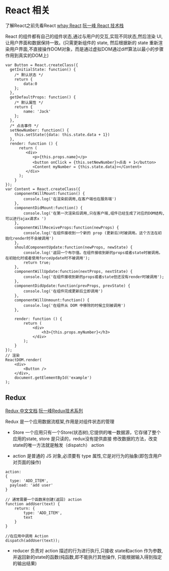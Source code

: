 # React 相关

了解React之前先看React [whay React](https://www.jianshu.com/p/ae482813b791) [阮一峰 React 技术栈](http://www.ruanyifeng.com/blog/2016/09/react-technology-stack.html)

React 的组件都有自己的组件状态,通过与用户的交互,实现不同状态,然后渲染 UI,让用户界面和数据保持一致。(只需更新组件的 state,
然后根据新的 state 重新渲染用户界面,不直接操作DOM对象，而是通过虚拟DOM通过diff算法以最小的步骤作用到真实的DOM上)

```
var Button = React.createClass({
  getInitialState: function() {
	/* 默认状态 */
	return {
		data:0
	};
  },
  getDefaultProps: function() {
	/* 默认属性 */
	return {
		name: 'Jack'
	};
  },
  /* 点击事件 */
  setNewNumber: function() {
	this.setState({data: this.state.data + 1})
  },
  render: function () {
	  return (
		 <div>
			<p>{this.props.name}</p>
			<button onClick = {this.setNewNumber}>点击 + 1</button>
			<Content myNumber = {this.state.data}></Content>
		 </div>
	  );
	}
});
var Content = React.createClass({
	componentWillMount:function() {
		console.log('在渲染前调用,在客户端也在服务端')
	},
	componentDidMount:function() {
		console.log('在第一次渲染后调用,只在客户端,组件已经生成了对应的DOM结构,可以进行ajax请求x ')
	},
	componentWillReceiveProps:function(newProps) {
		console.log('在组件接收到一个新的 prop (更新后)时被调用。这个方法在初始化render时不会被调用')
	},
	shouldComponentUpdate:function(newProps, newState) {
		console.log('返回一个布尔值。在组件接收到新的props或者state时被调用。在初始化时或者使用forceUpdate时不被调用');
		return true;
	},
	componentWillUpdate:function(nextProps, nextState) {
		console.log('在组件接收到新的props或者state但还没有render时被调用');
	},
	componentDidUpdate:function(prevProps, prevState) {
		console.log('在组件完成更新后立即调用')
	},
	componentWillUnmount:function() {
		console.log('在组件从 DOM 中移除的时候立刻被调用')
	},

	render: function () {
		return (
			<div>
				<h3>{this.props.myNumber}</h3>
			</div>
		);
	}
});
// 渲染
ReactDOM.render(
	<div>
		<Button />
	</div>,
	document.getElementById('example')
);

```

## Redux

[Redux 中文文档](http://www.redux.org.cn/) [阮一峰Redux技术系列](http://www.ruanyifeng.com/blog/2016/09/redux_tutorial_part_one_basic_usages.html)

Redux 是一个应用数据流框架,作用是对组件状态的管理

* Store
一个应用只有一个Store(状态树),它提供的唯一数据源，它存储了整个应用的state, store 是只读的，redux没有提供直接
修改数据的方法，改变state的唯一方法就是触发（dispatch） action 

* action
是普通的 JS 对象,必须要有 type 属性,它是对行为的抽象(即包含用户对页面的操作)
```
action: 
{
  type: 'ADD_ITEM',
  payload: 'add user'
}

// 通常需要一个函数来创建(返回) action
function addUser(text) {
	return: {
		type: 'ADD_ITEM',
		text
	}
}

//在应用中调用 Action
dispatch(addUser(text));
```

* reducer
负责对 action 描述的行为进行执行,只接收 state和action 作为参数,并返回新的state的函数(纯函数,即不能执行其他操作,
只能根据输入得到指定的输出结果)
